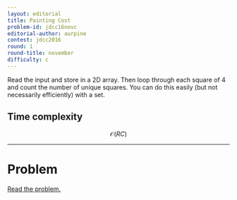 ```yaml
---
layout: editorial
title: Painting Cost
problem-id: jdcc16novc
editorial-author: aurpine
contest: jdcc2016
round: 1
round-title: november
difficulty: c
---
```


Read the input and store in a 2D array. Then loop through each square of 4 and count the number of unique squares. You can do this easily (but not necessarily efficiently) with a set.

## Time complexity
$$\mathcal{O}(RC)$$

---

# Problem
[Read the problem.](/cpt-problems/jdcc/2016/november/c)